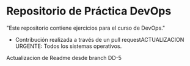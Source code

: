 # Repositorio de Práctica DevOps

 "Este repositorio contiene ejercicios para el curso de DevOps."

 - Contribución realizada a través de un pull requestACTUALIZACION URGENTE: Todos los sistemas operativos.

 Actualizacion de Readme desde branch DD-5 

